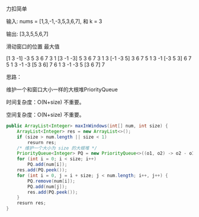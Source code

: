 力扣简单



输入: nums = [1,3,-1,-3,5,3,6,7], 和 k = 3

输出: [3,3,5,5,6,7] 

滑动窗口的位置                最大值

[1  3  -1] -3  5  3  6  7       3
 1 [3  -1  -3] 5  3  6  7       3
 1  3 [-1  -3  5] 3  6  7       5
 1  3  -1 [-3  5  3] 6  7       5
 1  3  -1  -3 [5  3  6] 7       6
 1  3  -1  -3  5 [3  6  7]      7





思路：

维护一个和窗口大小一样的大根堆PriorityQueue



时间复杂度：O(N+size) 不重要。

空间复杂度：O(N+size) 不重要。

````java
public ArrayList<Integer> maxInWindows(int[] num, int size) {
    ArrayList<Integer> res = new ArrayList<>();
    if (size > num.length || size < 1)
        resurn res;
    /* 维护一个大小为 size 的大根堆 */
    PriorityQueue<Integer> PQ = new PriorityQueue<>((o1, o2) -> o2 - o1);  
    for (int i = 0; i < size; i++)
        PQ.add(num[i]);
    res.add(PQ.peek());
    for (int i = 0, j = i + size; j < num.length; i++, j++) {            
        PQ.remove(num[i]);
        PQ.add(num[j]);
        res.add(PQ.peek());
    }
    resurn res;
}
````

